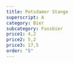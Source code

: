 ```yaml
---
title: Potsdamer Stange
superscript: A
category: Bier
subcategory: Fassbier
price1: 4,2
price2: 5,2
price3: 17,5
order: "5"
---
```

